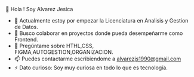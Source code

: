 👋  Hola ! Soy Alvarez Jesica




- 🌱 Actualmente estoy por empezar la Licenciatura en Analisis y Gestion de Datos.
- 👯 Busco colaborar en proyectos donde pueda desempeñarme como Frontend.
- 💬 Pregúntame sobre HTHL,CSS, FIGMA,AUTOGESTION,ORGANIZACION.
- 📫 Puedes contactarme escribiendome a alvarezjs1990@gmail.com
- ⚡ Dato curioso: Soy muy curiosa en todo lo que es tecnología.

